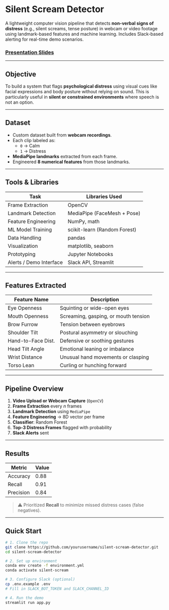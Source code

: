 # Silent Scream Detector

A lightweight computer vision pipeline that detects **non-verbal signs of distress** (e.g., silent screams, tense posture) in webcam or video footage using landmark-based features and machine learning. Includes Slack-based alerting for real-time demo scenarios.

### [Presentation Slides](https://docs.google.com/presentation/d/e/2PACX-1vQhmWQ1SLfojYbiLcY7If5ayfeErvZsO6MqBLRfkdKVUEdwpDEnjC8EBO5mIwgua5Zo0Bz1rwX4cvgm/pub?start=false&loop=false&delayms=3000)
---

## Objective

To build a system that flags **psychological distress** using visual cues like facial expressions and body posture without relying on sound. This is particularly useful in **silent or constrained environments** where speech is not an option.

---

## Dataset

- Custom dataset built from **webcam recordings**.
- Each clip labeled as:
  - `0` → Calm
  - `1` → Distress
- **MediaPipe landmarks** extracted from each frame.
- Engineered **8 numerical features** from those landmarks.

---

## Tools & Libraries

| Task                     | Libraries Used                      |
|--------------------------|-------------------------------------|
| Frame Extraction         | OpenCV                              |
| Landmark Detection       | MediaPipe (FaceMesh + Pose)         |
| Feature Engineering      | NumPy, math                         |
| ML Model Training        | scikit-learn (Random Forest)        |
| Data Handling            | pandas                              |
| Visualization            | matplotlib, seaborn                 |
| Prototyping              | Jupyter Notebooks                   |
| Alerts / Demo Interface  | Slack API, Streamlit                |

---

## Features Extracted

| Feature Name       | Description                              |
|--------------------|------------------------------------------|
| Eye Openness       | Squinting or wide-open eyes              |
| Mouth Openness     | Screaming, gasping, or mouth tension     |
| Brow Furrow        | Tension between eyebrows                 |
| Shoulder Tilt      | Postural asymmetry or slouching          |
| Hand-to-Face Dist. | Defensive or soothing gestures           |
| Head Tilt Angle    | Emotional leaning or imbalance           |
| Wrist Distance     | Unusual hand movements or clasping       |
| Torso Lean         | Curling or hunching forward              |

---

## Pipeline Overview

1. **Video Upload or Webcam Capture** (`OpenCV`)
2. **Frame Extraction** every *n* frames
3. **Landmark Detection** using `MediaPipe`
4. **Feature Engineering** → 8D vector per frame
5. **Classifier**: Random Forest
6. **Top-3 Distress Frames** flagged with probability
7. **Slack Alerts** sent 

---

## Results

| Metric        | Value |
|---------------|-------|
| Accuracy      | 0.88  |
| Recall    | 0.91  |
| Precision | 0.84  |

> ⚠️ Prioritized **Recall** to minimize missed distress cases (false negatives).

---

## Quick Start

```bash
# 1. Clone the repo
git clone https://github.com/yourusername/silent-scream-detector.git
cd silent-scream-detector

# 2. Set up environment
conda env create -f environment.yml
conda activate silent-scream

# 3. Configure Slack (optional)
cp .env.example .env
# Fill in SLACK_BOT_TOKEN and SLACK_CHANNEL_ID

# 4. Run the demo
streamlit run app.py
